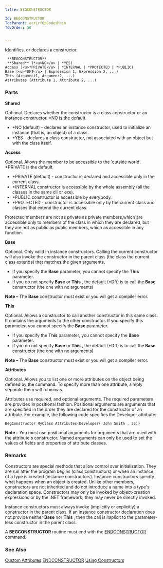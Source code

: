 ```yaml
---
title: BEGCONSTRUCTOR

Id: BEGCONSTRUCTOR
TocParent: aerLrfOpCodesMain
TocOrder: 50


---
```


Identifies, or declares a constructor. 

```
 **BEGCONSTRUCTOR** 
 **Shared** (*<u>NO</u> | *YES)
Access (<u>*PRIVATE</u> | *INTERNAL | *PROTECTED | *PUBLIC)
Base (<u>*DFT</u> | Expression 1, Expression 2, ...) 
This (Argument1, Argument2, ...)      
Attributes (Attribute 1, Attribute 2, ...)
```

### Parts

**Shared** 

Optional. Declares whether the constructor is a class constructor or an instance constructor. *NO is the default. 

- *NO (default) - declares an instance constructor, used to initialize an instance (that is, an object) of a class.
- *YES - declares a class constructor, not associated with an object but with the class itself.


**Access** 

Optional. Allows the member to be accessible to the 'outside world'. *PRIVATE is the default. 

- *PRIVATE (default) - constructor is declared and accessible only in the current class.
- *INTERNAL constructor is accessible by the whole assembly (all the classes in the same dll or exe).
- *PUBLIC constructor is accessible by everybody.
- *PROTECTED - constructor is accessible only by the current class and classes that extend the current class.

Protected members are not as private as private members,which are accessible only to members of the class in which they are declared, but they are not as public as public members, which as accessible in any function.


**Base** 

Optional. Only valid in instance constructors. Calling the current constructor will also invoke the constructor in the parent class (the class the current class extends) that matches the given arguments. 

- If you specify the **Base** parameter, you cannot specify the **This** parameter.
- If you do not specify **Base** or **This** , the default (*Dft) is to call the **Base** constructor (the one with no arguments)

**Note &#8211;** The **Base** constructor must exist or you will get a compiler error.


**This** 

Optional. Allows a constructor to call another constructor in this same class. It contains the arguments to the other constructor. If you specify this parameter, you cannot specify the **Base** parameter. 

- If you specify the **This** parameter, you cannot specify the **Base** parameter.
- If you do not specify **Base** or **This** , the default (*Dft) is to call the **Base** constructor (the one with no arguments)

**Note &#8211;** The **Base** constructor must exist or you will get a compiler error.


**Attributes** 

Optional. Allows you to list one or more attributes on the object being defined by the command. To specify more than one attribute, simply separate them with commas. 

Attributes use required, and optional arguments. The required parameters are provided in positional fashion. Positional arguments are arguments that are specified in the order they are declared for the constructor of an attribute. For example, the following code specifies the Developer attribute: 

```
BegConstructor MyClass Attributes(Developer( John Smith , 35))
```

**Note &#8211;** You must use positional arguments for arguments that are used with the attribute s constructor. Named arguments can only be used to set the values of fields and properties of attribute classes.


### Remarks
Constructors are special methods that allow control over initialization. They are run after the program begins (class constructors) or when an instance of a type is created (instance constructors). Instance constructors specify what happens when an object is created. Unlike other members, constructors are not inherited and do not introduce a name into a type's declaration space. Constructors may only be invoked by object-creation expressions or by the .NET framework; they may never be directly invoked. 

Instance constructors must always invoke (implicitly or explicitly) a constructor in the parent class. If an instance constructor declaration does not provide neither **Base** nor **This** , then the call is implicit to the parameter-less constructor in the parent class. 

A **BEGCONSTRUCTOR** routine must end with the [ENDCONSTRUCTOR](ENDCONSTRUCTOR.html) command. 

### See Also
[Custom Attributes](aerConCustomAttributes.html)
[ENDCONSTRUCTOR](ENDCONSTRUCTOR.html)
[Using Constructors](aerConUsingConstructors.html) 
